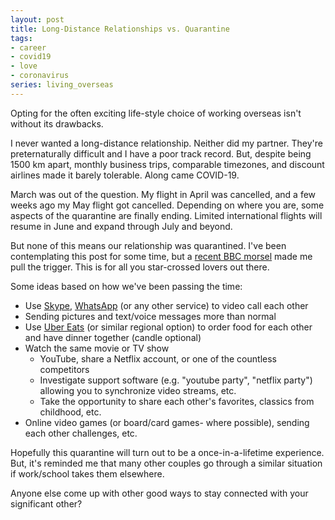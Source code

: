 ```yaml
---
layout: post
title: Long-Distance Relationships vs. Quarantine
tags:
- career
- covid19
- love
- coronavirus
series: living_overseas
---
```


Opting for the often exciting life-style choice of working overseas isn't without its drawbacks.

I never wanted a long-distance relationship.  Neither did my partner.  They're preternaturally difficult and I have a poor track record.  But, despite being 1500 km apart, monthly business trips, comparable timezones, and discount airlines made it barely tolerable.  Along came COVID-19.

March was out of the question.  My flight in April was cancelled, and a few weeks ago my May flight got cancelled.  Depending on where you are, some aspects of the quarantine are finally ending.  Limited international flights will resume in June and expand through July and beyond.

But none of this means our relationship was quarantined.  I've been contemplating this post for some time, but a [recent BBC morsel](https://www.bbc.com/news/world-52196670) made me pull the trigger.  This is for all you star-crossed lovers out there.

Some ideas based on how we've been passing the time:

- Use [Skype](https://www.skype.com/), [WhatsApp](https://www.whatsapp.com/) (or any other service) to video call each other
- Sending pictures and text/voice messages more than normal
- Use [Uber Eats](https://www.ubereats.com/) (or similar regional option) to order food for each other and have dinner together (candle optional)
- Watch the same movie or TV show
    - YouTube, share a Netflix account, or one of the countless competitors
    - Investigate support software (e.g. "youtube party", "netflix party") allowing you to synchronize video streams, etc.
    - Take the opportunity to share each other's favorites, classics from childhood, etc.
- Online video games (or board/card games- where possible), sending each other challenges, etc.

Hopefully this quarantine will turn out to be a once-in-a-lifetime experience.  But, it's reminded me that many other couples go through a similar situation if work/school takes them elsewhere.

Anyone else come up with other good ways to stay connected with your significant other?
